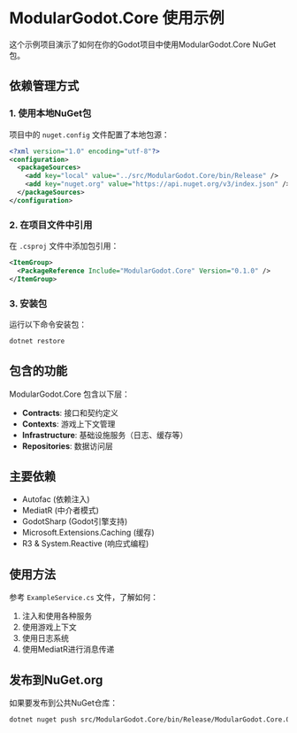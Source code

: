 # ModularGodot.Core 使用示例

这个示例项目演示了如何在你的Godot项目中使用ModularGodot.Core NuGet包。

## 依赖管理方式

### 1. 使用本地NuGet包

项目中的 `nuget.config` 文件配置了本地包源：

```xml
<?xml version="1.0" encoding="utf-8"?>
<configuration>
  <packageSources>
    <add key="local" value="../src/ModularGodot.Core/bin/Release" />
    <add key="nuget.org" value="https://api.nuget.org/v3/index.json" />
  </packageSources>
</configuration>
```

### 2. 在项目文件中引用

在 `.csproj` 文件中添加包引用：

```xml
<ItemGroup>
  <PackageReference Include="ModularGodot.Core" Version="0.1.0" />
</ItemGroup>
```

### 3. 安装包

运行以下命令安装包：

```bash
dotnet restore
```

## 包含的功能

ModularGodot.Core 包含以下层：

- **Contracts**: 接口和契约定义
- **Contexts**: 游戏上下文管理
- **Infrastructure**: 基础设施服务（日志、缓存等）
- **Repositories**: 数据访问层

## 主要依赖

- Autofac (依赖注入)
- MediatR (中介者模式)
- GodotSharp (Godot引擎支持)
- Microsoft.Extensions.Caching (缓存)
- R3 & System.Reactive (响应式编程)

## 使用方法

参考 `ExampleService.cs` 文件，了解如何：

1. 注入和使用各种服务
2. 使用游戏上下文
3. 使用日志系统
4. 使用MediatR进行消息传递

## 发布到NuGet.org

如果要发布到公共NuGet仓库：

```bash
dotnet nuget push src/ModularGodot.Core/bin/Release/ModularGodot.Core.0.1.0.nupkg --api-key YOUR_API_KEY --source https://api.nuget.org/v3/index.json
```